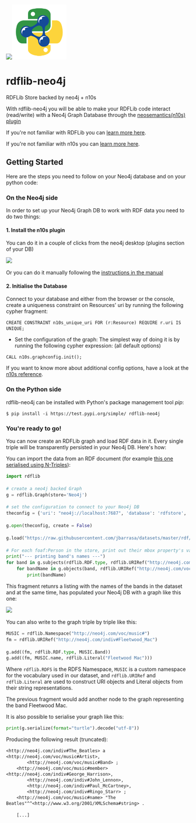 <img src="https://guides.neo4j.com/rdf/n10s.png" height="150"><img src="https://raw.githubusercontent.com/RDFLib/rdflib/master/docs/_static/RDFlib.png" height="150">

# rdflib-neo4j
RDFLib Store backed by neo4j + n10s

With rdflib-neo4j you will be able to make your RDFLib code interact (read/write) with a Neo4j Graph Database through the [neosemantics(n10s) plugin](https://github.com/neo4j-labs/neosemantics/)

If you're not familiar with RDFLib you can [learn more here](https://github.com/RDFLib/rdflib/#getting-started). 

If you're not familiar with n10s you can [learn more here](https://neo4j.com/labs/neosemantics/). 


## Getting Started

Here are the steps you need to follow on your Neo4j database and on your python code:


### On the Neo4j side
In order to set up your Neo4j Graph DB to work with RDF data you need to do two things:

#### 1. Install the n10s plugin

You can do it in a couple of clicks from the neo4j desktop (plugins section of your DB) 

<img src="https://raw.githubusercontent.com/neo4j-labs/rdflib-neo4j/master/img/install-n10s.png" height="400">


Or you can do it manually following the [instructions in the manual](https://neo4j.com/labs/neosemantics/4.0/install/)

#### 2. Initialise the Database

Connect to your database and either from the browser or the console, create a uniqueness constraint on Resources' uri by running the following cypher fragment:
```cypher
CREATE CONSTRAINT n10s_unique_uri FOR (r:Resource) REQUIRE r.uri IS UNIQUE;
```

* Set the configuration of the graph:
The simplest way of doing it is by running the following cypher expression: (all default options) 
```cypher
CALL n10s.graphconfig.init();
```
If you want to know more about additional config options, have a look at the [n10s reference](https://neo4j.com/labs/neosemantics/4.0/reference/#_rdf_config).


### On the Python side
rdflib-neo4j can be installed with Python's package management tool *pip*:

    $ pip install -i https://test.pypi.org/simple/ rdflib-neo4j


### You're ready to go!
You can now create an RDFLib graph and load RDF data in it. Every single triple will be transparently persisted in your Neo4j DB. Here's how:

You can import the data from an RDF document (for example [this one serialised using N-Triples](https://github.com/jbarrasa/datasets/blob/master/rdf/music.nt)):

```python
import rdflib

# create a neo4j backed Graph
g = rdflib.Graph(store='Neo4j')

# set the configuration to connect to your Neo4j DB 
theconfig = {'uri': "neo4j://localhost:7687", 'database': 'rdfstore', 'auth': {'user': "neo4j", 'pwd': "neo"}}

g.open(theconfig, create = False)

g.load("https://raw.githubusercontent.com/jbarrasa/datasets/master/rdf/music.nt", format="nt")

# For each foaf:Person in the store, print out their mbox property's value.
print("--- printing band's names ---")
for band in g.subjects(rdflib.RDF.type, rdflib.URIRef("http://neo4j.com/voc/music#Band")):
    for bandName in g.objects(band, rdflib.URIRef("http://neo4j.com/voc/music#name")):
        print(bandName)
```
This fragment retunrs a listing with the names of the bands in the dataset and at the same time, has populated your Neo4j DB with a graph like this one:

<img src="https://raw.githubusercontent.com/neo4j-labs/rdflib-neo4j/master/img/graph-view.png" height="400">

You can also write to the graph triple by triple like this:

```python
MUSIC = rdflib.Namespace("http://neo4j.com/voc/music#")
fm = rdflib.URIRef("http://neo4j.com/indiv#Fleetwood_Mac")

g.add((fm, rdflib.RDF.type, MUSIC.Band))
g.add((fm, MUSIC.name, rdflib.Literal("Fleetwood Mac")))
```
Where `rdflib.RDFS` is the RDFS Namespace, `MUSIC` is a custom namespace for the vocabulary used in our dataset, and `rdflib.URIRef` and `rdflib.Literal` are used to construct URI objects and Literal objects from their string representations. 

The previous fragment would add another node to the graph representing the band Fleetwood Mac.

It is also possible to serialise your graph like this:
 ```python
print(g.serialize(format="turtle").decode("utf-8"))
```

Producing the following result (truncated):
```turtle
<http://neo4j.com/indiv#The_Beatles> a <http://neo4j.com/voc/music#Artist>,
        <http://neo4j.com/voc/music#Band> ;
    <http://neo4j.com/voc/music#member> <http://neo4j.com/indiv#George_Harrison>,
        <http://neo4j.com/indiv#John_Lennon>,
        <http://neo4j.com/indiv#Paul_McCartney>,
        <http://neo4j.com/indiv#Ringo_Starr> ;
    <http://neo4j.com/voc/music#name> "The Beatles"^^<http://www.w3.org/2001/XMLSchema#string> .
    
    [...]
```
